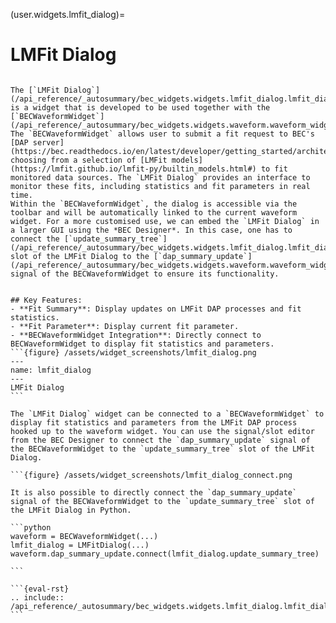 (user.widgets.lmfit_dialog)=

# LMFit Dialog

````{tab} Overview

The [`LMFit Dialog`](/api_reference/_autosummary/bec_widgets.widgets.lmfit_dialog.lmfit_dialog.LMFitDialog) is a widget that is developed to be used together with the [`BECWaveformWidget`](/api_reference/_autosummary/bec_widgets.widgets.waveform.waveform_widget.BECWaveformWidget). The `BECWaveformWidget` allows user to submit a fit request to BEC's [DAP server](https://bec.readthedocs.io/en/latest/developer/getting_started/architecture.html) choosing from a selection of [LMFit models](https://lmfit.github.io/lmfit-py/builtin_models.html#) to fit monitored data sources. The `LMFit Dialog` provides an interface to monitor these fits, including statistics and fit parameters in real time. 
Within the `BECWaveformWidget`, the dialog is accessible via the toolbar and will be automatically linked to the current waveform widget. For a more customised use, we can embed the `LMFit Dialog` in a larger GUI using the *BEC Designer*. In this case, one has to connect the [`update_summary_tree`](/api_reference/_autosummary/bec_widgets.widgets.lmfit_dialog.lmfit_dialog.LMFitDialog.rst#bec_widgets.widgets.lmfit_dialog.lmfit_dialog.LMFitDialog.update_summary_tree) slot of the LMFit Dialog to the [`dap_summary_update`](/api_reference/_autosummary/bec_widgets.widgets.waveform.waveform_widget.BECWaveformWidget.rst#bec_widgets.widgets.waveform.waveform_widget.BECWaveformWidget.dap_summary_update) signal of the BECWaveformWidget to ensure its functionality. 


## Key Features:
- **Fit Summary**: Display updates on LMFit DAP processes and fit statistics.
- **Fit Parameter**: Display current fit parameter.
- **BECWaveformWidget Integration**: Directly connect to BECWaveformWidget to display fit statistics and parameters.
```{figure} /assets/widget_screenshots/lmfit_dialog.png
---
name: lmfit_dialog
---
LMFit Dialog
```
````
````{tab} Connect in BEC Designer
The `LMFit Dialog` widget can be connected to a `BECWaveformWidget` to display fit statistics and parameters from the LMFit DAP process hooked up to the waveform widget. You can use the signal/slot editor from the BEC Designer to connect the `dap_summary_update` signal of the BECWaveformWidget to the `update_summary_tree` slot of the LMFit Dialog. 

```{figure} /assets/widget_screenshots/lmfit_dialog_connect.png
````
````{tab} Connect in Python
It is also possible to directly connect the `dap_summary_update` signal of the BECWaveformWidget to the `update_summary_tree` slot of the LMFit Dialog in Python.

```python
waveform = BECWaveformWidget(...)
lmfit_dialog = LMFitDialog(...)
waveform.dap_summary_update.connect(lmfit_dialog.update_summary_tree)

```
````
````{tab} API
```{eval-rst} 
.. include:: /api_reference/_autosummary/bec_widgets.widgets.lmfit_dialog.lmfit_dialog.LMFitDialog.rst
```
````









